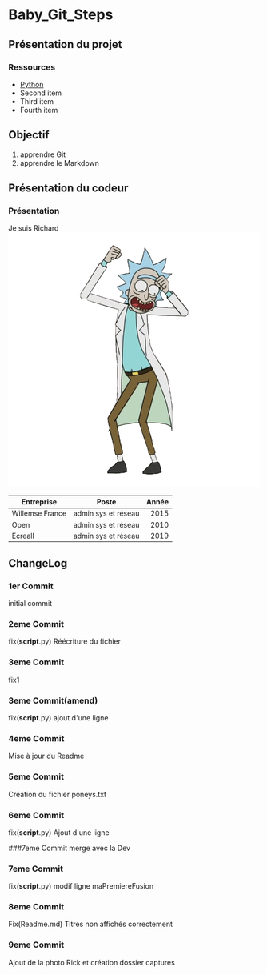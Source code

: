 # Baby_Git_Steps

## Présentation du projet

### Ressources
- [Python](https://www.python.org)
- Second item
- Third item
- Fourth item 

## Objectif
1. apprendre Git
2. apprendre le Markdown


## Présentation du codeur
### Présentation

Je suis Richard
![rick](rick.png)

| Entreprise   |  Poste    |  Année |
|----------|:-------------:|------:|
| Willemse France |  admin sys et réseau | 2015 |
| Open |    admin sys et réseau  |   2010 |
| Ecreall |  admin sys et réseau |    2019 |

## ChangeLog
### 1er Commit
initial commit

### 2eme Commit
fix(__script__.py) Réécriture du fichier

### 3eme Commit
fix1

### 3eme Commit(amend)
fix(__script__.py) ajout d'une ligne

### 4eme Commit
Mise à jour du Readme


### 5eme Commit
Création du fichier poneys.txt

### 6eme Commit
fix(__script__.py) Ajout d'une ligne

###7eme Commit
merge avec la Dev

### 7eme Commit
fix(__script__.py) modif ligne maPremiereFusion

### 8eme Commit
Fix(Readme.md) Titres non affichés correctement

### 9eme Commit
Ajout de la photo Rick et création dossier captures